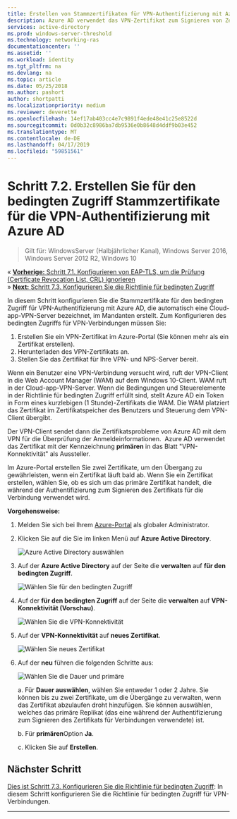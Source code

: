 ```yaml
---
title: Erstellen von Stammzertifikaten für VPN-Authentifizierung mit Azure AD
description: Azure AD verwendet das VPN-Zertifikat zum Signieren von Zertifikaten, die für Windows 10-Clients ausgestellt werden, bei der Authentifizierung in Azure AD für VPN-Verbindungen. Das Zertifikat als primär markiert ist, den Aussteller, die Azure AD verwendet wird.
services: active-directory
ms.prod: windows-server-threshold
ms.technology: networking-ras
documentationcenter: ''
ms.assetid: ''
ms.workload: identity
ms.tgt_pltfrm: na
ms.devlang: na
ms.topic: article
ms.date: 05/25/2018
ms.author: pashort
author: shortpatti
ms.localizationpriority: medium
ms.reviewer: deverette
ms.openlocfilehash: 14ef17ab403cc4e7c9891f4ede48e41c25e8522d
ms.sourcegitcommit: 0d0b32c8986ba7db9536e0b8648d4ddf9b03e452
ms.translationtype: MT
ms.contentlocale: de-DE
ms.lasthandoff: 04/17/2019
ms.locfileid: "59851561"
---
```

# <a name="step-72-create-conditional-access-root-certificates-for-vpn-authentication-with-azure-ad"></a>Schritt 7.2. Erstellen Sie für den bedingten Zugriff Stammzertifikate für die VPN-Authentifizierung mit Azure AD

>Gilt für: WindowsServer (Halbjährlicher Kanal), Windows Server 2016, Windows Server 2012 R2, Windows 10

&#171;  [**Vorherige:** Schritt 7.1. Konfigurieren von EAP-TLS, um die Prüfung (Certificate Revocation List, CRL) ignorieren](vpn-config-eap-tls-to-ignore-crl-checking.md)<br>
&#187; [ **Next:** Schritt 7.3. Konfigurieren Sie die Richtlinie für bedingten Zugriff](vpn-config-conditional-access-policy.md)

In diesem Schritt konfigurieren Sie die Stammzertifikate für den bedingten Zugriff für VPN-Authentifizierung mit Azure AD, die automatisch eine Cloud-app-VPN-Server bezeichnet, im Mandanten erstellt. Zum Konfigurieren des bedingten Zugriffs für VPN-Verbindungen müssen Sie:

1. Erstellen Sie ein VPN-Zertifikat im Azure-Portal (Sie können mehr als ein Zertifikat erstellen).
2. Herunterladen des VPN-Zertifikats an.
2. Stellen Sie das Zertifikat für Ihre VPN- und NPS-Server bereit.

Wenn ein Benutzer eine VPN-Verbindung versucht wird, ruft der VPN-Client in die Web Account Manager (WAM) auf dem Windows 10-Client. WAM ruft in der Cloud-app-VPN-Server. Wenn die Bedingungen und Steuerelemente in der Richtlinie für bedingten Zugriff erfüllt sind, stellt Azure AD ein Token in Form eines kurzlebigen (1 Stunde)-Zertifikats die WAM. Die WAM platziert das Zertifikat im Zertifikatspeicher des Benutzers und Steuerung dem VPN-Client übergibt.  

Der VPN-Client sendet dann die Zertifikatsprobleme von Azure AD mit dem VPN für die Überprüfung der Anmeldeinformationen.  Azure AD verwendet das Zertifikat mit der Kennzeichnung **primären** in das Blatt "VPN-Konnektivität" als Aussteller. 

Im Azure-Portal erstellen Sie zwei Zertifikate, um den Übergang zu gewährleisten, wenn ein Zertifikat läuft bald ab. Wenn Sie ein Zertifikat erstellen, wählen Sie, ob es sich um das primäre Zertifikat handelt, die während der Authentifizierung zum Signieren des Zertifikats für die Verbindung verwendet wird.

**Vorgehensweise:**

1. Melden Sie sich bei Ihrem [Azure-Portal](https://portal.azure.com) als globaler Administrator.

2. Klicken Sie auf die Sie im linken Menü auf **Azure Active Directory**. 

    ![Azure Active Directory auswählen](../../media/Always-On-Vpn/01.png)

3. Auf der **Azure Active Directory** auf der Seite die **verwalten** auf **für den bedingten Zugriff**.

    ![Wählen Sie für den bedingten Zugriff](../../media/Always-On-Vpn/02.png)

4. Auf der **für den bedingten Zugriff** auf der Seite die **verwalten** auf **VPN-Konnektivität (Vorschau)**.

    ![Wählen Sie die VPN-Konnektivität](../../media/Always-On-Vpn/03.png)

5. Auf der **VPN-Konnektivität** auf **neues Zertifikat**.

    ![Wählen Sie neues Zertifikat](../../media/Always-On-Vpn/04.png)

6. Auf der **neu** führen die folgenden Schritte aus:

    ![Wählen Sie die Dauer und primäre](../../media/Always-On-Vpn/05.png)

    a. Für **Dauer auswählen**, wählen Sie entweder 1 oder 2 Jahre. Sie können bis zu zwei Zertifikate, um die Übergänge zu verwalten, wenn das Zertifikat abzulaufen droht hinzufügen. Sie können auswählen, welches das primäre Replikat (das eine während der Authentifizierung zum Signieren des Zertifikats für Verbindungen verwendete) ist.

    b. Für **primären**Option **Ja**.

    c. Klicken Sie auf **Erstellen**.

## <a name="next-step"></a>Nächster Schritt
[Dies ist Schritt 7.3. Konfigurieren Sie die Richtlinie für bedingten Zugriff](vpn-config-conditional-access-policy.md): In diesem Schritt konfigurieren Sie die Richtlinie für bedingten Zugriff für VPN-Verbindungen. 

---